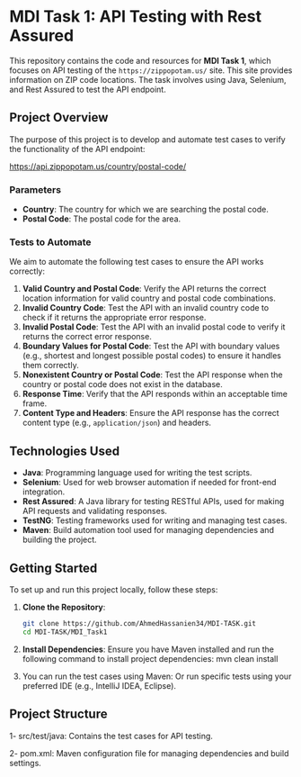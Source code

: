 # MDI Task 1: API Testing with Rest Assured

This repository contains the code and resources for **MDI Task 1**, which focuses on API testing of the `https://zippopotam.us/` site. This site provides information on ZIP code locations. The task involves using Java, Selenium, and Rest Assured to test the API endpoint.

## Project Overview

The purpose of this project is to develop and automate test cases to verify the functionality of the API endpoint:

https://api.zippopotam.us/country/postal-code/


### Parameters

- **Country**: The country for which we are searching the postal code.
- **Postal Code**: The postal code for the area.

### Tests to Automate

We aim to automate the following test cases to ensure the API works correctly:

1. **Valid Country and Postal Code**: Verify the API returns the correct location information for valid country and postal code combinations.
2. **Invalid Country Code**: Test the API with an invalid country code to check if it returns the appropriate error response.
3. **Invalid Postal Code**: Test the API with an invalid postal code to verify it returns the correct error response.
4. **Boundary Values for Postal Code**: Test the API with boundary values (e.g., shortest and longest possible postal codes) to ensure it handles them correctly.
5. **Nonexistent Country or Postal Code**: Test the API response when the country or postal code does not exist in the database.
6. **Response Time**: Verify that the API responds within an acceptable time frame.
7. **Content Type and Headers**: Ensure the API response has the correct content type (e.g., `application/json`) and headers.

## Technologies Used

- **Java**: Programming language used for writing the test scripts.
- **Selenium**: Used for web browser automation if needed for front-end integration.
- **Rest Assured**: A Java library for testing RESTful APIs, used for making API requests and validating responses.
- **TestNG**: Testing frameworks used for writing and managing test cases.
- **Maven**: Build automation tool used for managing dependencies and building the project.

## Getting Started

To set up and run this project locally, follow these steps:

1. **Clone the Repository**:

   ```bash
   git clone https://github.com/AhmedHassanien34/MDI-TASK.git
   cd MDI-TASK/MDI_Task1

2. **Install Dependencies**:
    Ensure you have Maven installed and run the following command to install project dependencies: mvn clean install 
3. You can run the test cases using Maven: Or run specific tests using your preferred IDE (e.g., IntelliJ IDEA, Eclipse).

## Project Structure
1- src/test/java: Contains the test cases for API testing.

2- pom.xml: Maven configuration file for managing dependencies and build settings.


  
